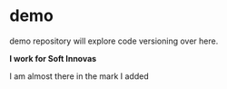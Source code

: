 # demo
demo repository will explore code versioning over here.


**I work for Soft Innovas**

I am almost there in the mark
I added 
